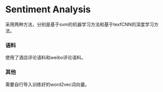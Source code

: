 # Sentiment Analysis
采用两种方法，分别是基于svm的机器学习方法和基于texfCNN的深度学习方法。
### 语料
使用了酒店评论语料和weibo评论语料。
### 其他
需要自行导入训练好的word2vec词向量。
